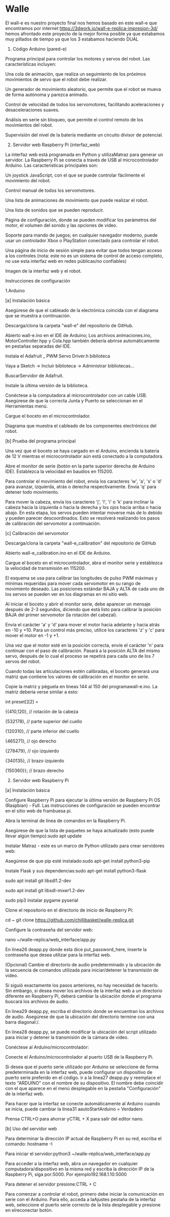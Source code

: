 # Walle
El wall-e es nuestro proyecto final nos hemos basado en este wall-e que encontramos por internet https://3dwork.io/wall-e-replica-impresion-3d/ hemos afrontado este proyecto de la mejor forma posible ya que estabamos muy pillados de tiempo ya que los 3 estabamos haciendo DUAL

1. Código Arduino (pared-e)

Programa principal para controlar los motores y servos del robot. Las características incluyen:

Una cola de animación, que realiza un seguimiento de los próximos movimientos de servo que el robot debe realizar.

Un generador de movimiento aleatorio, que permite que el robot se mueva de forma autónoma y parezca animado.

Control de velocidad de todos los servomotores, facilitando aceleraciones y desaceleraciones suaves.

Análisis en serie sin bloqueo, que permite el control remoto de los movimientos del robot.

Supervisión del nivel de la batería mediante un circuito divisor de potencial.

2. Servidor web Raspberry Pi (interfaz_web)

La interfaz web está programada en Python y utilizaMatraz para generar un servidor. La Raspberry Pi se conecta a través de USB al microcontrolador Arduino. Las características principales son:

Un joystick JavaScript, con el que se puede controlar fácilmente el movimiento del robot.

Control manual de todos los servomotores.

Una lista de animaciones de movimiento que puede realizar el robot.

Una lista de sonidos que se pueden reproducir.

Página de configuración, donde se pueden modificar los parámetros del motor, el volumen del sonido y las opciones de video.

Soporte para mando de juegos; en cualquier navegador moderno, puede usar un controlador Xbox o PlayStation conectado para controlar el robot.

Una página de inicio de sesión simple para evitar que todos tengan acceso a los controles (nota: este no es un sistema de control de acceso completo, no use esta interfaz web en redes públicas/no confiables)
 
 Imagen de la interfaz web y el robot. 
 
Instrucciones de configuración

1.Arduino

[a] Instalación básica

Asegúrese de que el cableado de la electrónica coincida con el diagrama que se muestra a continuación.

Descarga/clona la carpeta "wall-e" del repositorio de GitHub.

Abierto wall-e.ino en el IDE de Arduino; Los archivos animaciones.ino, MotorController.hpp y Cola.hpp también debería abrirse automáticamente en pestañas separadas del IDE.

Instala el Adafruit _ PWM Servo Driver.h biblioteca

Vaya a Sketch -> Incluir biblioteca -> Administrar bibliotecas...

BuscarServidor de Adafruit.

Instale la última versión de la biblioteca.

Conéctese a la computadora al microcontrolador con un cable USB. Asegúrese de que la correcta Junta y Puerto se seleccionan en el Herramientas menú.

Cargue el boceto en el microcontrolador.

Diagrama que muestra el cableado de los componentes electrónicos del robot.

[b] Prueba del programa principal

Una vez que el boceto se haya cargado en el Arduino, encienda la batería de 12 V mientras el microcontrolador aún está conectado a la computadora.

Abre el monitor de serie (botón en la parte superior derecha de Arduino IDE). Establezca la velocidad en baudios en 115200.

Para controlar el movimiento del robot, envía los caracteres 'w', 'a', 's' o 'd' para avanzar, izquierda, atrás o derecha respectivamente. Envía 'q' para detener todo movimiento.

Para mover la cabeza, envía los caracteres 'j', 'l', 'i' o 'k' para inclinar la cabeza hacia la izquierda o hacia la derecha y los ojos hacia arriba o hacia abajo. En esta etapa, los servos pueden intentar moverse más de lo debido y pueden parecer descoordinados. Esto se resolverá realizando los pasos de calibración del servomotor a continuación.

[c] Calibración del servomotor

Descarga/clona la carpeta "wall-e_calibration" del repositorio de GitHub

Abierto wall-e_calibration.ino en el IDE de Arduino.

Cargue el boceto en el microcontrolador, abra el monitor serie y establezca la velocidad de transmisión en 115200.

El esquema se usa para calibrar las longitudes de pulso PWM máximas y mínimas requeridas para mover cada servomotor en su rango de movimiento deseado. Las posiciones estándar BAJA y ALTA de cada uno de los servos se pueden ver en los diagramas en mi sitio web.

Al iniciar el boceto y abrir el monitor serie, debe aparecer un mensaje después de 2-3 segundos, diciendo que está listo para calibrar la posición BAJA del primer servomotor (la rotación del cabezal).

Envía el carácter 'a' y 'd' para mover el motor hacia adelante y hacia atrás en -10 y +10. Para un control más preciso, utilice los caracteres 'z' y 'c' para mover el motor en -1 y +1.

Una vez que el motor esté en la posición correcta, envíe el carácter 'n' para continuar con el paso de calibración. Pasará a la posición ALTA del mismo servo, después de lo cual el proceso se repetirá para cada uno de los 7 servos del robot.

Cuando todas las articulaciones estén calibradas, el boceto generará una matriz que contiene los valores de calibración en el monitor en serie.

Copie la matriz y péguela en lineas 144 al 150 del programawall-e.ino. La matriz debería verse similar a esto:

int preset[][2] = 

{{410,120}, // rotación de la cabeza

{532178}, // parte superior del cuello

{120310}, // parte inferior del cuello

{465271}, // ojo derecho

{278479}, // ojo izquierdo

{340135}, // brazo izquierdo

{150360}}; // brazo derecho

2. Servidor web Raspberry Pi

[a] Instalación básica

Configure Raspberry Pi para ejecutar la última versión de Raspberry Pi OS (Raspbian) - Full. Las instrucciones de configuración se pueden encontrar en el sitio web de frambuesa pi.

Abra la terminal de línea de comandos en la Raspberry Pi.

Asegúrese de que la lista de paquetes se haya actualizado (esto puede llevar algún tiempo):sudo apt update

Instalar Matraz - este es un marco de Python utilizado para crear servidores web:

Asegúrese de que pip esté instalado:sudo apt-get install python3-pip

Instale Flask y sus dependencias:sudo apt-get install python3-flask

sudo apt install git libsdl1.2-dev

sudo apt install git libsdl-mixer1.2-dev

sudo pip3 instalar pygame pyserial

Clone el repositorio en el directorio de inicio de Raspberry Pi:

cd ~
git clone https://github.com/chillibasket/walle-replica.git

Configure la contraseña del servidor web:

nano ~/walle-replica/web_interface/app.py

En línea26 deapp.py donde esta dice put_password_here, inserte la contraseña que desea utilizar para la interfaz web.

(Opcional) Cambie el directorio de audio predeterminado y la ubicación de la secuencia de comandos utilizada para iniciar/detener la transmisión de video.

Si siguió exactamente los pasos anteriores, no hay necesidad de hacerlo. Sin embargo, si desea mover los archivos de la interfaz web a un directorio diferente en Raspberry Pi, deberá cambiar la ubicación donde el programa buscará los archivos de audio.

En línea29 deapp.py, escriba el directorio donde se encuentran los archivos de audio. Asegúrese de que la ubicación del directorio termine con una barra diagonal:/.

En línea28 deapp.py, se puede modificar la ubicación del script utilizado para iniciar y detener la transmisión de la cámara de video.

Conéctese al Arduino/microcontrolador:

Conecte el Arduino/microcontrolador al puerto USB de la Raspberry Pi.

Si desea que el puerto serie utilizado por Arduino se seleccione de forma predeterminada en la interfaz web, puede configurar un dispositivo de puerto serie preferido en el código. ir a la línea27 deapp.py y reemplace el texto "ARDUINO" con el nombre de su dispositivo. El nombre debe coincidir con el que aparece en el menú desplegable en la pestaña "Configuración" de la interfaz web.

Para hacer que la interfaz se conecte automáticamente al Arduino cuando se inicia, puede cambiar la línea31 aautoStartArduino = Verdadero

Prensa CTRL+O para ahorrar yCTRL + X para salir del editor nano.

[b] Uso del servidor web

Para determinar la dirección IP actual de Raspberry Pi en su red, escriba el comando: hostname -I

Para iniciar el servidor:python3 ~/walle-réplica/web_interface/app.py

Para acceder a la interfaz web, abra un navegador en cualquier computadora/dispositivo en la misma red y escriba la dirección IP de la Raspberry Pi, siga por:5000. Por ejemplo192.168.1.10:5000

Para detener el servidor presione:CTRL + C

Para comenzar a controlar el robot, primero debe iniciar la comunicación en serie con el Arduino. Para ello, acceda a laAjustes pestaña de la interfaz web, seleccione el puerto serie correcto de la lista desplegable y presione en elreconectar botón.
 
